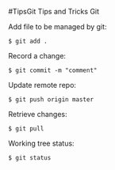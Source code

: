 #TipsGit
Tips and Tricks Git

Add file to be managed by git:

    $ git add .

Record a change:

    $ git commit -m "comment"

Update remote repo:

    $ git push origin master

Retrieve changes:

    $ git pull

Working tree status:

    $ git status 


